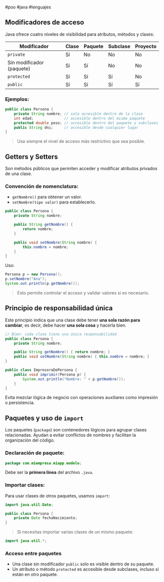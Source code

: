 #poo #java #lenguajes

## Modificadores de acceso

Java ofrece cuatro niveles de visibilidad para atributos, métodos y clases:

| Modificador               | Clase | Paquete | Subclase | Proyecto |
| ------------------------- | ----- | ------- | -------- | -------- |
| `private`                 | Sí    | No      | No       | No       |
| Sin modificador (paquete) | Sí    | Sí      | No       | No       |
| `protected`               | Sí    | Sí      | Sí       | No       |
| `public`                  | Sí    | Sí      | Sí       | Sí       |

### Ejemplos:
```java
public class Persona {
    private String nombre; // solo accesible dentro de la clase
    int edad;              // accesible dentro del mismo paquete
    protected double peso; // accesible dentro del paquete y subclases
    public String dni;     // accesible desde cualquier lugar
}
```

> Usa siempre el nivel de acceso más restrictivo que sea posible.

## Getters y Setters

Son métodos públicos que permiten acceder y modificar atributos privados de una clase.

### Convención de nomenclatura:
- `getNombre()` para obtener un valor.
- `setNombre(tipo valor)` para establecerlo.

```java
public class Persona {
    private String nombre;

    public String getNombre() {
        return nombre;
    }

    public void setNombre(String nombre) {
        this.nombre = nombre;
    }
}
```

Uso:
```java
Persona p = new Persona();
p.setNombre("Ana");
System.out.println(p.getNombre());
```

> Esto permite controlar el acceso y validar valores si es necesario.

## Principio de responsabilidad única

Este principio indica que una clase debe tener **una sola razón para cambiar**, es decir, debe hacer **una sola cosa** y hacerla bien.

```java
// Bien: cada clase tiene una única responsabilidad
public class Persona {
    private String nombre;

    public String getNombre() { return nombre; }
    public void setNombre(String nombre) { this.nombre = nombre; }
}

public class ImpresoraDePersona {
    public void imprimir(Persona p) {
        System.out.println("Nombre: " + p.getNombre());
    }
}
```

Evita mezclar lógica de negocio con operaciones auxiliares como impresión o persistencia.

## Paquetes y uso de `import`

Los paquetes (`package`) son contenedores lógicos para agrupar clases relacionadas. Ayudan a evitar conflictos de nombres y facilitan la organización del código.

### Declaración de paquete:
```java
package com.miempresa.miapp.modelo;
```

Debe ser la **primera línea** del archivo `.java`.

### Importar clases:
Para usar clases de otros paquetes, usamos `import`:

```java
import java.util.Date;

public class Persona {
    private Date fechaNacimiento;
}
```

> Si necesitas importar varias clases de un mismo paquete:
```java
import java.util.*;
```

### Acceso entre paquetes
- Una clase sin modificador `public` solo es visible dentro de su paquete.
- Un atributo o método `protected` es accesible desde subclases, incluso si están en otro paquete.
